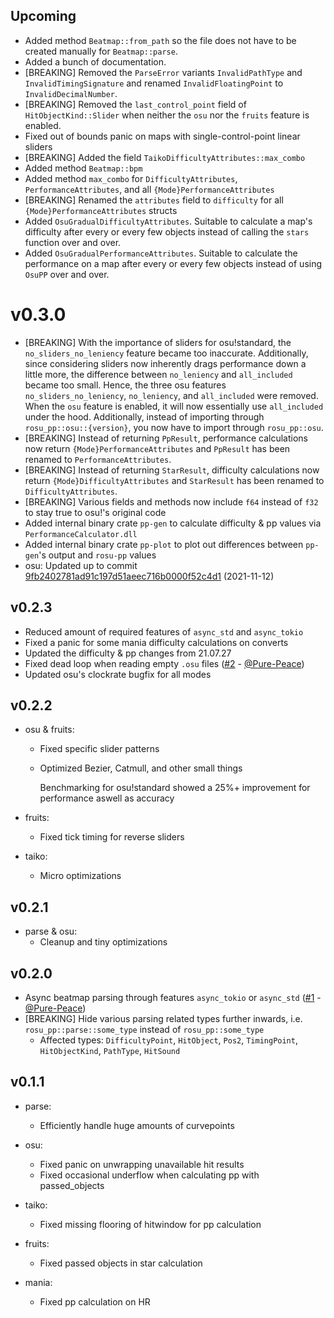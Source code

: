 ## Upcoming

- Added method `Beatmap::from_path` so the file does not have to be created manually for `Beatmap::parse`.
- Added a bunch of documentation.
- [BREAKING] Removed the `ParseError` variants `InvalidPathType` and `InvalidTimingSignature` and renamed `InvalidFloatingPoint` to `InvalidDecimalNumber`.
- [BREAKING] Removed the `last_control_point` field of `HitObjectKind::Slider` when neither the `osu` nor the `fruits` feature is enabled.
- Fixed out of bounds panic on maps with single-control-point linear sliders
- [BREAKING] Added the field `TaikoDifficultyAttributes::max_combo`
- Added method `Beatmap::bpm`
- Added method `max_combo` for `DifficultyAttributes`, `PerformanceAttributes`, and all `{Mode}PerformanceAttributes`
- [BREAKING] Renamed the `attributes` field to `difficulty` for all `{Mode}PerformanceAttributes` structs
- Added `OsuGradualDifficultyAttributes`. Suitable to calculate a map's difficulty after every or every few objects instead of calling the `stars` function over and over.
- Added `OsuGradualPerformanceAttributes`. Suitable to calculate the performance on a map after every or every few objects instead of using `OsuPP` over and over.

# v0.3.0

- [BREAKING] With the importance of sliders for osu!standard, the `no_sliders_no_leniency` feature became too inaccurate. Additionally, since considering sliders now inherently drags performance down a little more, the difference between `no_leniency` and `all_included` became too small. Hence, the three osu features `no_sliders_no_leniency`, `no_leniency`, and `all_included` were removed. When the `osu` feature is enabled, it will now essentially use `all_included` under the hood.
  Additionally, instead of importing through `rosu_pp::osu::{version}`, you now have to import through `rosu_pp::osu`.
- [BREAKING] Instead of returning `PpResult`, performance calculations now return `{Mode}PerformanceAttributes` and `PpResult` has been renamed to `PerformanceAttributes`.
- [BREAKING] Instead of returning `StarResult`, difficulty calculations now return `{Mode}DifficultyAttributes` and `StarResult` has been renamed to `DifficultyAttributes`.
- [BREAKING] Various fields and methods now include `f64` instead of `f32` to stay true to osu!'s original code
- Added internal binary crate `pp-gen` to calculate difficulty & pp values via `PerformanceCalculator.dll`
- Added internal binary crate `pp-plot` to plot out differences between `pp-gen`'s output and `rosu-pp` values
- osu: Updated up to commit [9fb2402781ad91c197d51aeec716b0000f52c4d1](https://github.com/ppy/osu/commit/9fb2402781ad91c197d51aeec716b0000f52c4d1) (2021-11-12)

## v0.2.3

- Reduced amount of required features of `async_std` and `async_tokio`
- Fixed a panic for some mania difficulty calculations on converts
- Updated the difficulty & pp changes from 21.07.27
- Fixed dead loop when reading empty `.osu` files ([#2] - [@Pure-Peace])
- Updated osu's clockrate bugfix for all modes

## v0.2.2

- osu & fruits:
  - Fixed specific slider patterns
  - Optimized Bezier, Catmull, and other small things

    Benchmarking for osu!standard showed a 25%+ improvement for performance aswell as accuracy

- fruits:
  - Fixed tick timing for reverse sliders

- taiko:
  - Micro optimizations

## v0.2.1

- parse & osu:
  - Cleanup and tiny optimizations

## v0.2.0

- Async beatmap parsing through features `async_tokio` or `async_std` ([#1] - [@Pure-Peace])
- [BREAKING] Hide various parsing related types further inwards, i.e. `rosu_pp::parse::some_type` instead of `rosu_pp::some_type`
  - Affected types: `DifficultyPoint`, `HitObject`, `Pos2`, `TimingPoint`, `HitObjectKind`, `PathType`, `HitSound`

## v0.1.1

- parse:
  - Efficiently handle huge amounts of curvepoints

- osu:
  - Fixed panic on unwrapping unavailable hit results
  - Fixed occasional underflow when calculating pp with passed_objects

- taiko:
  - Fixed missing flooring of hitwindow for pp calculation

- fruits:
  - Fixed passed objects in star calculation

- mania:
  - Fixed pp calculation on HR

[@Pure-Peace]: https://github.com/Pure-Peace

[#1]: https://github.com/MaxOhn/rosu-pp/pull/1
[#2]: https://github.com/MaxOhn/rosu-pp/pull/2
